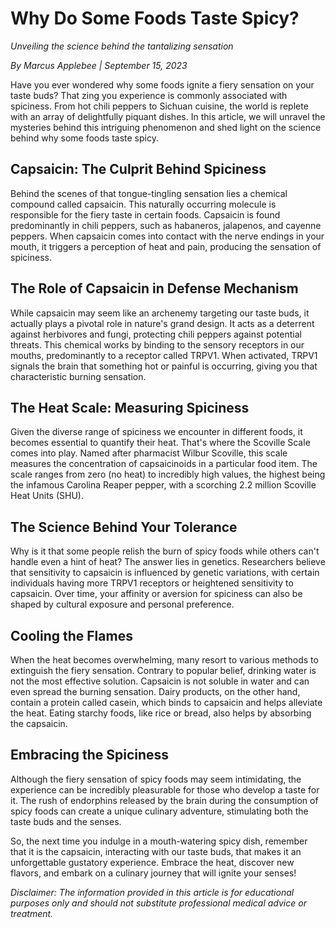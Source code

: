 # Why Do Some Foods Taste Spicy?

*Unveiling the science behind the tantalizing sensation*

*By Marcus Applebee | September 15, 2023*

Have you ever wondered why some foods ignite a fiery sensation on your taste buds? That zing you experience is commonly associated with spiciness. From hot chili peppers to Sichuan cuisine, the world is replete with an array of delightfully piquant dishes. In this article, we will unravel the mysteries behind this intriguing phenomenon and shed light on the science behind why some foods taste spicy.

## Capsaicin: The Culprit Behind Spiciness

Behind the scenes of that tongue-tingling sensation lies a chemical compound called capsaicin. This naturally occurring molecule is responsible for the fiery taste in certain foods. Capsaicin is found predominantly in chili peppers, such as habaneros, jalapenos, and cayenne peppers. When capsaicin comes into contact with the nerve endings in your mouth, it triggers a perception of heat and pain, producing the sensation of spiciness.

## The Role of Capsaicin in Defense Mechanism

While capsaicin may seem like an archenemy targeting our taste buds, it actually plays a pivotal role in nature's grand design. It acts as a deterrent against herbivores and fungi, protecting chili peppers against potential threats. This chemical works by binding to the sensory receptors in our mouths, predominantly to a receptor called TRPV1. When activated, TRPV1 signals the brain that something hot or painful is occurring, giving you that characteristic burning sensation.

## The Heat Scale: Measuring Spiciness

Given the diverse range of spiciness we encounter in different foods, it becomes essential to quantify their heat. That's where the Scoville Scale comes into play. Named after pharmacist Wilbur Scoville, this scale measures the concentration of capsaicinoids in a particular food item. The scale ranges from zero (no heat) to incredibly high values, the highest being the infamous Carolina Reaper pepper, with a scorching 2.2 million Scoville Heat Units (SHU).

## The Science Behind Your Tolerance

Why is it that some people relish the burn of spicy foods while others can't handle even a hint of heat? The answer lies in genetics. Researchers believe that sensitivity to capsaicin is influenced by genetic variations, with certain individuals having more TRPV1 receptors or heightened sensitivity to capsaicin. Over time, your affinity or aversion for spiciness can also be shaped by cultural exposure and personal preference.

## Cooling the Flames

When the heat becomes overwhelming, many resort to various methods to extinguish the fiery sensation. Contrary to popular belief, drinking water is not the most effective solution. Capsaicin is not soluble in water and can even spread the burning sensation. Dairy products, on the other hand, contain a protein called casein, which binds to capsaicin and helps alleviate the heat. Eating starchy foods, like rice or bread, also helps by absorbing the capsaicin.

## Embracing the Spiciness

Although the fiery sensation of spicy foods may seem intimidating, the experience can be incredibly pleasurable for those who develop a taste for it. The rush of endorphins released by the brain during the consumption of spicy foods can create a unique culinary adventure, stimulating both the taste buds and the senses.

So, the next time you indulge in a mouth-watering spicy dish, remember that it is the capsaicin, interacting with our taste buds, that makes it an unforgettable gustatory experience. Embrace the heat, discover new flavors, and embark on a culinary journey that will ignite your senses!

*Disclaimer: The information provided in this article is for educational purposes only and should not substitute professional medical advice or treatment.*